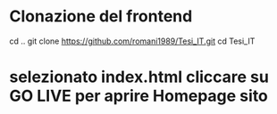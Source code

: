 # Clonazione del frontend
cd ..
git clone https://github.com/romani1989/Tesi_IT.git
cd Tesi_IT

# selezionato index.html cliccare su GO LIVE per aprire Homepage sito 
